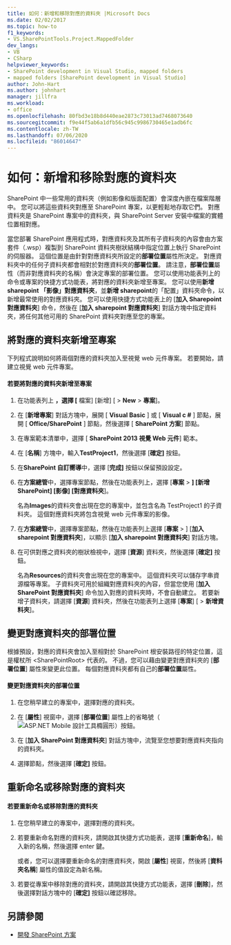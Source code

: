```yaml
---
title: 如何：新增和移除對應的資料夾 |Microsoft Docs
ms.date: 02/02/2017
ms.topic: how-to
f1_keywords:
- VS.SharePointTools.Project.MappedFolder
dev_langs:
- VB
- CSharp
helpviewer_keywords:
- SharePoint development in Visual Studio, mapped folders
- mapped folders [SharePoint development in Visual Studio]
author: John-Hart
ms.author: johnhart
manager: jillfra
ms.workload:
- office
ms.openlocfilehash: 80fbd3e18b8d440eae2873c73013ad7468073640
ms.sourcegitcommit: f9e44f5ab6a1dfb56c945c9986730465e1adb6fc
ms.contentlocale: zh-TW
ms.lasthandoff: 07/06/2020
ms.locfileid: "86014647"
---
```

# <a name="how-to-add-and-remove-mapped-folders"></a>如何：新增和移除對應的資料夾
  SharePoint 中一些常用的資料夾（例如影像和版面配置）會深度內嵌在檔案階層中。 您可以將這些資料夾對應至 SharePoint 專案，以更輕鬆地存取它們。 對應資料夾是 SharePoint 專案中的資料夾，與 SharePoint Server 安裝中檔案的實體位置相對應。

 當您部署 SharePoint 應用程式時，對應資料夾及其所有子資料夾的內容會由方案套件（.wsp）複製到 SharePoint 資料夾樹狀結構中指定位置上執行 SharePoint 的伺服器。 這個位置是由針對對應資料夾所設定的**部署位置**屬性所決定。 對應資料夾中的任何子資料夾都會相對於對應資料夾的**部署位置**。 請注意，**部署位置**屬性（而非對應資料夾的名稱）會決定專案的部署位置。
您可以使用功能表列上的命令或專案的快捷方式功能表，將對應的資料夾新增至專案。 您可以使用**新增 sharepoint 「影像」對應資料夾**，並**新增 sharepoint**的「配置」資料夾命令，以新增最常使用的對應資料夾。 您可以使用快捷方式功能表上的 [**加入 Sharepoint 對應資料夾**] 命令，然後在 [**加入 sharepoint 對應資料夾**] 對話方塊中指定資料夾，將任何其他可用的 SharePoint 資料夾對應至您的專案。

## <a name="add-mapped-folders-to-a-project"></a>將對應的資料夾新增至專案
 下列程式說明如何將兩個對應的資料夾加入至視覺 web 元件專案。 若要開始，請建立視覺 web 元件專案。

#### <a name="to-add-mapped-folders-to-a-project"></a>若要將對應的資料夾新增至專案

1. 在功能表列上 **，選擇 [** 檔案] [新增] [  >  **New**  >  **專案**]。

2. 在 [**新增專案**] 對話方塊中，展開 [ **Visual Basic** ] 或 [ **Visual c #** ] 節點，展開 [ **Office/SharePoint** ] 節點，然後選擇 [ **SharePoint 方案**] 節點。

3. 在專案範本清單中，選擇 [ **SharePoint 2013 視覺 Web 元件**] 範本。

4. 在 [**名稱**] 方塊中，輸入**TestProject1**，然後選擇 [**確定]** 按鈕。

5. 在**SharePoint 自訂嚮導**中，選擇 [**完成]** 按鈕以保留預設設定。

6. 在**方案總管**中，選擇專案節點，然後在功能表列上，選擇 [**專案**  >  **] [新增 SharePoint] [影像] [對應資料夾**]。

     名為**Images**的資料夾會出現在您的專案中，並包含名為 TestProject1 的子資料夾。 這個對應資料夾將包含視覺 web 元件專案的影像。

7. 在**方案總管**中，選擇專案節點，然後在功能表列上選擇 [**專案**  >  ] [**加入 sharepoint 對應資料夾**]，以顯示 [**加入 sharepoint 對應資料夾**] 對話方塊。

8. 在可供對應之資料夾的樹狀檢視中，選擇 [**資源**] 資料夾，然後選擇 [**確定]** 按鈕。

     名為**Resources**的資料夾會出現在您的專案中。 這個資料夾可以儲存字串資源檔等專案。 子資料夾可用於組織對應資料夾的內容，但當您使用 [**加入 SharePoint 對應資料夾**] 命令加入對應的資料夾時，不會自動建立。 若要新增子資料夾，請選擇 [**資源**] 資料夾，然後在功能表列上選擇 [**專案**] [  >  **新增資料夾**]。

## <a name="change-the-deployment-location-of-a-mapped-folder"></a>變更對應資料夾的部署位置
 根據預設，對應的資料夾會加入至相對於 SharePoint 根安裝路徑的特定位置，這是權杖所 \<SharePointRoot> 代表的。 不過，您可以藉由變更對應資料夾的 [**部署位置**] 屬性來變更此位置。 每個對應資料夾都有自己的**部署位置**屬性。

#### <a name="to-change-the-deployment-location-of-a-mapped-folder"></a>變更對應資料夾的部署位置

1. 在您稍早建立的專案中，選擇對應的資料夾。

2. 在 [**屬性**] 視窗中，選擇 [**部署位置**] 屬性上的省略號（![ASP.NET Mobile 設計工具橢圓形](../sharepoint/media/mwellipsis.gif "ASP.NET Mobile 設計工具橢圓形")）按鈕。

3. 在 [**加入 SharePoint 對應資料夾**] 對話方塊中，流覽至您想要對應資料夾指向的資料夾。

4. 選擇節點，然後選擇 [**確定]** 按鈕。

## <a name="rename-or-remove-mapped-folders"></a>重新命名或移除對應的資料夾

#### <a name="to-rename-or-remove-a-mapped-folder"></a>若要重新命名或移除對應的資料夾

1. 在您稍早建立的專案中，選擇對應的資料夾。

2. 若要重新命名對應的資料夾，請開啟其快捷方式功能表，選擇 [**重新命名**]，輸入新的名稱，然後選擇 enter 鍵。

     或者，您可以選擇要重新命名的對應資料夾，開啟 [**屬性**] 視窗，然後將 [**資料夾名稱**] 屬性的值設定為新名稱。

3. 若要從專案中移除對應的資料夾，請開啟其快捷方式功能表，選擇 [**刪除**]，然後選擇對話方塊中的 [**確定]** 按鈕以確認移除。

## <a name="see-also"></a>另請參閱
- [開發 SharePoint 方案](../sharepoint/developing-sharepoint-solutions.md)
